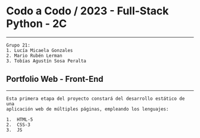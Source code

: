 # Codo a Codo / 2023 - Full-Stack Python - 2C 
*** 	
	Grupo 21:
	1. Lucía Micaela Gonzales
	2. Mario Rubén Lerman
	3. Tobías Agustín Sosa Peralta
	
## Portfolio Web - Front-End
***
	Esta primera etapa del proyecto constará del desarrollo estático de una 
	aplicación web de múltiples páginas, empleando los lenguajes:

	1.  HTML-5
	2.  CSS-3
	3.  JS

